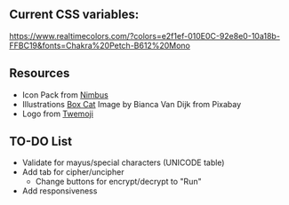 ## Current CSS variables:

https://www.realtimecolors.com/?colors=e2f1ef-010E0C-92e8e0-10a18b-FFBC19&fonts=Chakra%20Petch-B612%20Mono

## Resources

-   Icon Pack from [Nimbus](https://icon-sets.iconify.design/nimbus/)
-   Illustrations [Box Cat](https://pixabay.com/illustrations/box-cat-pet-animal-black-cat-8702500/) Image by Bianca Van Dijk from Pixabay
-   Logo from [Twemoji](https://github.com/twitter/twemoji)

## TO-DO List

-   Validate for mayus/special characters (UNICODE table)
-   Add tab for cipher/uncipher
    -   Change buttons for encrypt/decrypt to "Run"
-   Add responsiveness
